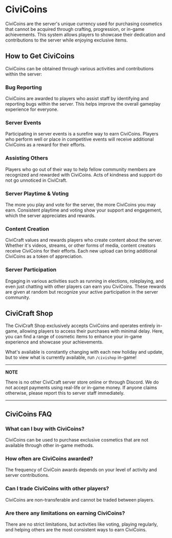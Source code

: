 # CiviCoins

CiviCoins are the server's unique currency used for purchasing cosmetics that cannot be acquired through crafting, progression, or in-game achievements. This system allows players to showcase their dedication and contributions to the server while enjoying exclusive items.

## How to Get CiviCoins

CiviCoins can be obtained through various activities and contributions within the server:

### Bug Reporting
CiviCoins are awarded to players who assist staff by identifying and reporting bugs within the server. This helps improve the overall gameplay experience for everyone.

### Server Events
Participating in server events is a surefire way to earn CiviCoins. Players who perform well or place in competitive events will receive additional CiviCoins as a reward for their efforts.

### Assisting Others
Players who go out of their way to help fellow community members are recognized and rewarded with CiviCoins. Acts of kindness and support do not go unnoticed in CiviCraft.

### Server Playtime & Voting
The more you play and vote for the server, the more CiviCoins you may earn. Consistent playtime and voting show your support and engagement, which the server appreciates and rewards.

### Content Creation
CiviCraft values and rewards players who create content about the server. Whether it's videos, streams, or other forms of media, content creators receive CiviCoins for their efforts. Each new upload can bring additional CiviCoins as a token of appreciation.

### Server Participation
Engaging in various activities such as running in elections, roleplaying, and even just chatting with other players can earn you CiviCoins. These rewards are given at random but recognize your active participation in the server community.

## CiviCraft Shop

The CiviCraft Shop exclusively accepts CiviCoins and operates entirely in-game, allowing players to access their purchases with minimal delay. Here, you can find a range of cosmetic items to enhance your in-game experience and showcase your achievements.

What's available is constantly changing with each new holiday and update, but to view what is currently available, run `/civishop` in-game!

---

**NOTE**

There is no other CiviCraft server store online or through Discord. We do not accept payments using real-life or in-game money. If anyone claims otherwise, please report this to server staff immediately.

---

## CiviCoins FAQ

### What can I buy with CiviCoins?
CiviCoins can be used to purchase exclusive cosmetics that are not available through other in-game methods.

### How often are CiviCoins awarded?
The frequency of CiviCoin awards depends on your level of activity and server contributions.

### Can I trade CiviCoins with other players?
CiviCoins are non-transferable and cannot be traded between players.

### Are there any limitations on earning CiviCoins?
There are no strict limitations, but activities like voting, playing regularly, and helping others are the most consistent ways to earn CiviCoins.
